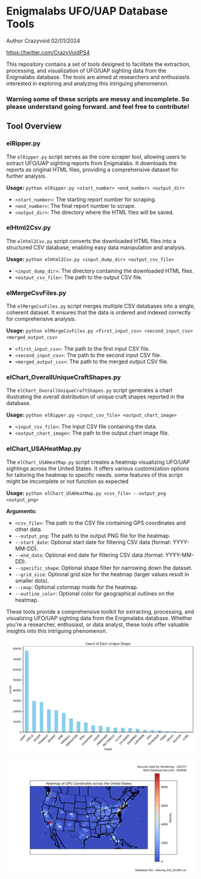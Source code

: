 # Enigmalabs UFO/UAP Database Tools

Author Crazyvoid 02/01/2024

https://twitter.com/CrazyVoidPS4

This repository contains a set of tools designed to facilitate the extraction, processing, and visualization of UFO/UAP sighting data from the Enigmalabs database. The tools are aimed at researchers and enthusiasts interested in exploring and analyzing this intriguing phenomenon.

### Warning some of these scripts are messy and incomplete. So please understand going forward. and feel free to contribute!

## Tool Overview

### elRipper.py
The `elRipper.py` script serves as the core scraper tool, allowing users to extract UFO/UAP sighting reports from Enigmalabs. It downloads the reports as original HTML files, providing a comprehensive dataset for further analysis.

**Usage:** `python elRipper.py <start_number> <end_number> <output_dir>`

- `<start_number>`: The starting report number for scraping.
- `<end_number>`: The final report number to scrape.
- `<output_dir>`: The directory where the HTML files will be saved.

### elHtml2Csv.py
The `elHtml2Csv.py` script converts the downloaded HTML files into a structured CSV database, enabling easy data manipulation and analysis.

**Usage:** `python elHtml2Csv.py <input_dump_dir> <output_csv_file>`

- `<input_dump_dir>`: The directory containing the downloaded HTML files.
- `<output_csv_file>`: The path to the output CSV file.

### elMergeCsvFiles.py
The `elMergeCsvFiles.py` script merges multiple CSV databases into a single, coherent dataset. It ensures that the data is ordered and indexed correctly for comprehensive analysis.

**Usage:** `python elMergeCsvFiles.py <first_input_csv> <second_input_csv> <merged_output_csv>`

- `<first_input_csv>`: The path to the first input CSV file.
- `<second_input_csv>`: The path to the second input CSV file.
- `<merged_output_csv>`: The path to the merged output CSV file.

### elChart_OverallUniqueCraftShapes.py
The `elChart_OverallUniqueCraftShapes.py` script generates a chart illustrating the overall distribution of unique craft shapes reported in the database.

**Usage:** `python elRipper.py <input_csv_file> <output_chart_image>`

- `<input_csv_file>`: The input CSV file containing the data.
- `<output_chart_image>`: The path to the output chart image file.

### elChart_USAHeatMap.py
The `elChart_USAHeatMap.py` script creates a heatmap visualizing UFO/UAP sightings across the United States. It offers various customization options for tailoring the heatmap to specific needs.
some features of this script might be imcomplete or not function as expected

**Usage:** `python elChart_USAHeatMap.py <csv_file> --output_png <output_png>`

**Arguments:**
- `<csv_file>`: The path to the CSV file containing GPS coordinates and other data.
- `--output_png`: The path to the output PNG file for the heatmap.
- `--start_date`: Optional start date for filtering CSV data (format: YYYY-MM-DD).
- `--end_date`: Optional end date for filtering CSV data (format: YYYY-MM-DD).
- `--specific_shape`: Optional shape filter for narrowing down the dataset.
- `--grid_size`: Optional grid size for the heatmap (larger values result in smaller dots).
- `--cmap`: Optional colormap mode for the heatmap.
- `--outline_color`: Optional color for geographical outlines on the heatmap.

These tools provide a comprehensive toolkit for extracting, processing, and visualizing UFO/UAP sighting data from the Enigmalabs database. Whether you're a researcher, enthusiast, or data analyst, these tools offer valuable insights into this intriguing phenomenon.

![Unique Shapes](data/output.png)

![USA Heat Map](data/heatmap_on_us_map.png)
